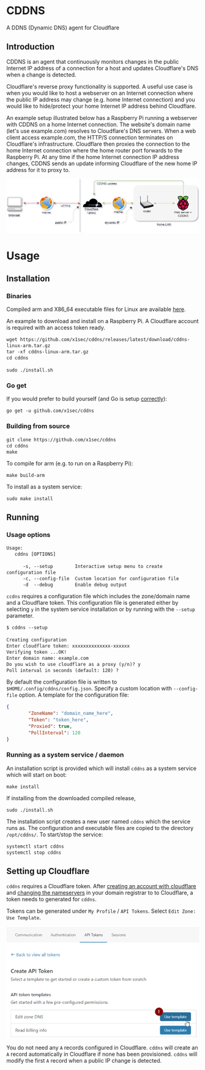 # CDDNS
A DDNS (Dynamic DNS) agent for Cloudflare

## Introduction
CDDNS is an agent that continuously monitors changes in the public Internet IP address of a connection for a host and updates Cloudflare's DNS when a change is detected.


Cloudflare's reverse proxy functionality is supported. A useful use case is when you would like to host a webserver on an Internet connection where the public IP address may change (e.g. home Internet connection) and you would like to hide/protect your home Internet IP address behind Cloudflare. 

An example setup illustrated below has a Raspberry Pi running a webserver with CDDNS on a home Internet connection. The website's domain name (let's use example.com) resolves to Cloudflare's DNS servers. When a web client access example.com, the HTTP/S connection terminates on Cloudflare's infrastructure. Cloudflare then proxies the connection to the home Internet connection where the home router port forwards to the Raspberry Pi. At any time if the home Internet connection IP address changes, CDDNS sends an update informing Cloudflare of the new home IP address for it to proxy to.

![](doc/example.png)

# Usage
## Installation

### Binaries
Compiled arm and X86_64 executable files for Linux are available [here](https://github.com/x1sec/cddns/releases/).

An example to download and install on a Raspberry Pi. A Cloudflare account is required with an access token ready.
```
wget https://github.com/x1sec/cddns/releases/latest/download/cddns-linux-arm.tar.gz
tar -xf cddns-linux-arm.tar.gz
cd cddns

sudo ./install.sh
```

### Go get
If you would prefer to build yourself (and Go is setup [correctly](https://golang.org/doc/install)):
```
go get -u github.com/x1sec/cddns
```
### Building from source
```
git clone https://github.com/x1sec/cddns
cd cddns
make
```
To compile for arm (e.g. to run on a Raspberry Pi):
```
make build-arm
```
To install as a system service:
```
sudo make install
```

## Running
### Usage options
```
Usage:
   cddns [OPTIONS]

      -s, --setup        Interactive setup menu to create configuration file
      -c, --config-file  Custom location for configuration file
      -d  --debug        Enable debug output
```
`ccdns` requires a configuration file which includes the zone/domain name and a Cloudflare token. This configuration file is generated either by selecting `y` in the system service installation or by running with the `--setup` parameter.
```
$ cddns --setup

Creating configuration
Enter cloudflare token: xxxxxxxxxxxxxx-xxxxxx
Verifying token ...OK!
Enter domain name: example.com
Do you wish to use cloudflare as a proxy (y/n)? y
Poll interval in seconds (default: 120) ?
```

By default the configuration file is written to `$HOME/.config/cddns/config.json`. Specify a custom location with `--config-file` option.
A template for the configuration file:
```json
{
        "ZoneName": "domain_name_here",
        "Token": "token_here",
        "Proxied": true,
        "PollInterval": 120
}
```

### Running as a system service / daemon
An installation script is provided which will install `cddns` as a system service which will start on boot:

```
make install
``` 
If installing from the downloaded compiled release,
```
sudo ./install.sh
```

The installation script creates a new user named `cddns` which the service runs as. The configuration and executable files are copied to the directory `/opt/cddns/`.
To start/stop the service:

```
systemctl start cddns
systemctl stop cddns
```

## Setting up Cloudflare
`cddns` requires a Cloudflare token. After [creating an account with cloudflare](https://support.cloudflare.com/hc/en-us/articles/201720164-Creating-a-Cloudflare-account-and-adding-a-website) and [changing the nameservers](https://support.cloudflare.com/hc/en-us/articles/205195708) in your domain registrar to to Cloudflare, a token needs to generated for `cddns`. 

Tokens can be generated under `My Profile` / `API Tokens`. Select `Edit Zone: Use Template`.

![](doc/create_token_1.png)

You do not need any `A` records configured in Cloudflare. `cddns` will create an `A` record automatically in Cloudflare if none has been provisioned. `cddns` will modify the first `A` record when a public IP change is detected.
